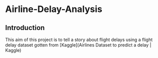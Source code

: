 # Airline-Delay-Analysis
## Introduction
This aim of this project is to tell a story about flight delays using a flight delay dataset gotten from [Kaggle](Airlines Dataset to predict a delay | Kaggle) 


      
 
